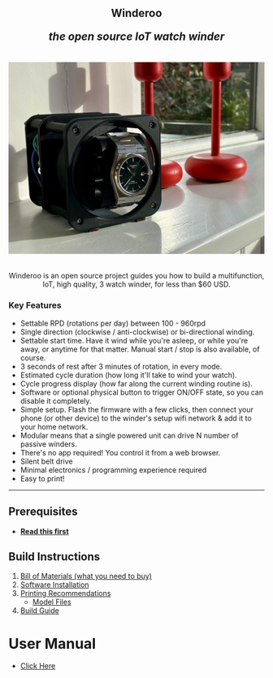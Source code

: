 <div align="center">  
  <h2>
    Winderoo
    <p><i>the open source IoT watch winder</i></p>
  </h2>
</div>

<div align="center">
  <br>
  <img src="./docs/images/splash-image.jpg" alt="Winderoo - The Open Source Watch Winder" width="600">
  <br>
  <br>
  <p>
    Winderoo is an open source project guides you how to build a multifunction, IoT, high quality, 3 watch winder, for less than $60 USD.
  </p>
</div>


### Key Features
* Settable RPD (rotations per day) between 100 - 960rpd
* Single direction (clockwise / anti-clockwise) or bi-directional winding.
* Settable start time. Have it wind while you're asleep, or while you're away, or anytime for that matter. Manual start / stop is also available, of course.
* 3 seconds of rest after 3 minutes of rotation, in every mode.
* Estimated cycle duration (how long it'll take to wind your watch).
* Cycle progress display (how far along the current winding routine is).
* Software or optional physical button to trigger ON/OFF state, so you can disable it completely.
* Simple setup. Flash the firmware with a few clicks, then connect your phone (or other device) to the winder's setup wifi network & add it to your home network.
* Modular means that a single powered unit can drive N number of passive winders.
* There's no app required! You control it from a web browser. 
* Silent belt drive
* Minimal electronics / programming experience required
* Easy to print!

<hr>

## Prerequisites
- [**Read this first**](./docs/prereqs.md)

## Build Instructions
1. [Bill of Materials (what you need to buy)](./docs/bom-requirements.md)
1. [Software Installation](./docs/install-software.md)
1. [Printing Recommendations](./docs/printing-recommendations.md)
   - [Model Files](./model)
1. [Build Guide](./docs/build-guide.md)

# User Manual
* [Click Here](./docs/user-manual.md)
